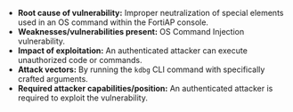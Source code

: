 - **Root cause of vulnerability:** Improper neutralization of special elements used in an OS command within the FortiAP console.
- **Weaknesses/vulnerabilities present:** OS Command Injection vulnerability.
- **Impact of exploitation:** An authenticated attacker can execute unauthorized code or commands.
- **Attack vectors:** By running the `kdbg` CLI command with specifically crafted arguments.
- **Required attacker capabilities/position:** An authenticated attacker is required to exploit the vulnerability.